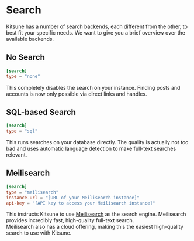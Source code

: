 # Search

Kitsune has a number of search backends, each different from the other, to best fit your specific needs.
We want to give you a brief overview over the available backends.

## No Search

```toml
[search]
type = "none"
```

This completely disables the search on your instance. Finding posts and accounts is now only possible via direct links and handles.

## SQL-based Search

```toml
[search]
type = "sql"
```

This runs searches on your database directly. The quality is actually not too bad and uses automatic language detection to make full-text searches relevant.

## Meilisearch

```toml
[search]
type = "meilisearch"
instance-url = "[URL of your Meilisearch instance]"
api-key = "[API key to access your Meilisearch instance]"
```

This instructs Kitsune to use [Meilisearch](https://www.meilisearch.com/) as the search engine. Meilisearch provides incredibly fast, high-quality full-text search.  
Meilisearch also has a cloud offering, making this the easiest high-quality search to use with Kitsune.
